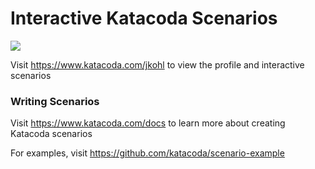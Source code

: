 # Interactive Katacoda Scenarios

[![](http://shields.katacoda.com/katacoda/jkohl/count.svg)](https://www.katacoda.com/jkohl "Get your profile on Katacoda.com")

Visit https://www.katacoda.com/jkohl to view the profile and interactive scenarios

### Writing Scenarios
Visit https://www.katacoda.com/docs to learn more about creating Katacoda scenarios

For examples, visit https://github.com/katacoda/scenario-example
